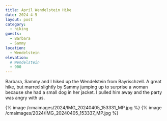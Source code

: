 ```yaml
---
title: April Wendelstein Hike
date: 2024-4-5
layout: post
category:
  - hiking
guests:
  - Barbara
  - Sammy
location:
  - Wendelstein
elevation:
  # Wendelstein
  - 900
---
```


Barbara, Sammy and I hiked up the Wendelstein from Bayrischzell. A great hike,
but marred slightly by Sammy jumping up to surprise a woman because she had
a small dog in her jacket. I pulled him away and the party was angry with
us.

{% image /cmaimages/2024/IMG_20240405_153331_MP.jpg %}
{% image /cmaimages/2024/IMG_20240405_153337_MP.jpg %}

